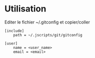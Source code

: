 Utilisation
===========

Editer le fichier ~/.gitconfig et copier/coller

    [include]
        path = ~/.jscripts/git/gitconfig

    [user]
        name = <user_name>
        email = <email>
